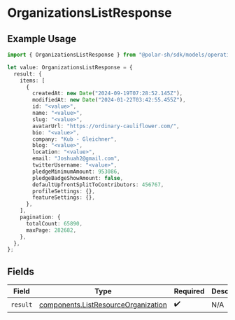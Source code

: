# OrganizationsListResponse

## Example Usage

```typescript
import { OrganizationsListResponse } from "@polar-sh/sdk/models/operations";

let value: OrganizationsListResponse = {
  result: {
    items: [
      {
        createdAt: new Date("2024-09-19T07:28:52.145Z"),
        modifiedAt: new Date("2024-01-22T03:42:55.455Z"),
        id: "<value>",
        name: "<value>",
        slug: "<value>",
        avatarUrl: "https://ordinary-cauliflower.com/",
        bio: "<value>",
        company: "Kub - Gleichner",
        blog: "<value>",
        location: "<value>",
        email: "Joshuah2@gmail.com",
        twitterUsername: "<value>",
        pledgeMinimumAmount: 953086,
        pledgeBadgeShowAmount: false,
        defaultUpfrontSplitToContributors: 456767,
        profileSettings: {},
        featureSettings: {},
      },
    ],
    pagination: {
      totalCount: 65890,
      maxPage: 282682,
    },
  },
};
```

## Fields

| Field                                                                                      | Type                                                                                       | Required                                                                                   | Description                                                                                |
| ------------------------------------------------------------------------------------------ | ------------------------------------------------------------------------------------------ | ------------------------------------------------------------------------------------------ | ------------------------------------------------------------------------------------------ |
| `result`                                                                                   | [components.ListResourceOrganization](../../models/components/listresourceorganization.md) | :heavy_check_mark:                                                                         | N/A                                                                                        |